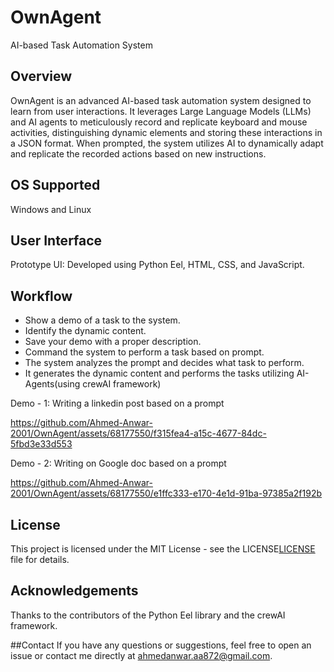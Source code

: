 # OwnAgent
 AI-based Task Automation System

## Overview
OwnAgent is an advanced AI-based task automation system designed to learn from user interactions. It leverages Large Language Models (LLMs) and AI agents to meticulously record and replicate keyboard and mouse activities, distinguishing dynamic elements and storing these interactions in a JSON format. When prompted, the system utilizes AI to dynamically adapt and replicate the recorded actions based on new instructions.

## OS Supported
Windows and Linux

## User Interface
Prototype UI: Developed using Python Eel, HTML, CSS, and JavaScript.

## Workflow
- Show a demo of a task to the system.
- Identify the dynamic content.
- Save your demo with a proper description.
- Command the system to perform a task based on prompt.
- The system analyzes the prompt and decides what task to perform.
- It generates the dynamic content and performs the tasks utilizing AI-Agents(using crewAI framework)

Demo - 1: Writing a linkedin post based on a prompt





https://github.com/Ahmed-Anwar-2001/OwnAgent/assets/68177550/f315fea4-a15c-4677-84dc-5fbd3e33d553


Demo - 2: Writing on Google doc based on a prompt




https://github.com/Ahmed-Anwar-2001/OwnAgent/assets/68177550/e1ffc333-e170-4e1d-91ba-97385a2f192b









## License
This project is licensed under the MIT License - see the LICENSE[LICENSE]([https://pages.github.com/](https://github.com/Ahmed-Anwar-2001/OwnAgent/blob/main/LICENSE)) file for details.

## Acknowledgements
Thanks to the contributors of the Python Eel library and the crewAI framework.

##Contact
If you have any questions or suggestions, feel free to open an issue or contact me directly at ahmedanwar.aa872@gmail.com.
